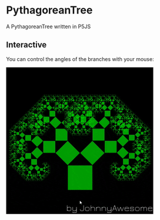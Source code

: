 # PythagoreanTree
A PythagoreanTree written in P5JS

## Interactive

You can control the angles of the branches with your mouse:

![PythagoreanTree](https://github.com/johnnyawesome/PythagoreanTree/blob/master/PythagoreanTree/DemoImages/PythagoreanTree.gif)

